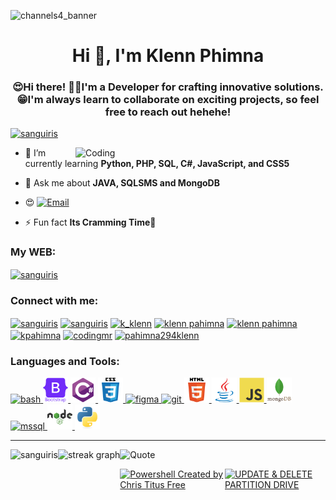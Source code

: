 ![channels4_banner](https://github.com/user-attachments/assets/b4e742c7-3180-452e-93db-488d08bf435c)

<h1 align="center">Hi 👋, I'm Klenn Phimna</h1>
<h3 align="center">😍Hi there! 👨‍💻I'm a Developer for crafting innovative solutions. 😁I'm always learn to collaborate on exciting projects, so feel free to reach out hehehe!</h3>

<p align="left"> <a href="https://github.com/ryo-ma/github-profile-trophy"><img src="https://github-profile-trophy.vercel.app/?username=sanguiris" alt="sanguiris" /></a></p>
<img align="right" alt="Coding" width="400" src="https://github.com/user-attachments/assets/137dbf90-dfb0-4c1d-b0ad-5e05c4b4f1f2"/>

- 🌱 I’m currently learning **Python, PHP, SQL, C#, JavaScript, and CSS5**

- 💬 Ask me about **JAVA, SQLSMS and MongoDB**
  
- 😍 <a href="mailto:klenn31is18pahimna@gmail.com" target="_blank">
    <img src="https://img.shields.io/badge/Email-Klenn%20Phimna-D32F2F?style=flat&logo=gmail&logoColor=white" alt="Email" />
</a>

- ⚡ Fun fact **Its Cramming Time🤣**

### My WEB:
<!-- BLOG-POST-LIST:START -->
<p align="left">
<a href="https://sanguiris.github.io/Pahimna/HOME.html" target="blank"><img align="center" src="https://encrypted-tbn0.gstatic.com/images?q=tbn:ANd9GcSf9A6PheZqSXWWkpMn67GvIu9o82XMrPWY4Q&s" alt="sanguiris" height="40" width="40" />
</a></p>
<!-- BLOG-POST-LIST:END -->


<h3 align="left">Connect with me:</h3>
<p align="left">
<a href="https://codepen.io/sanguiris" target="blank"><img align="center" src="https://raw.githubusercontent.com/rahuldkjain/github-profile-readme-generator/master/src/images/icons/Social/codepen.svg" alt="sanguiris" height="30" width="40" /></a>
<a href="https://dev.to/sanguiris" target="blank"><img align="center" src="https://raw.githubusercontent.com/rahuldkjain/github-profile-readme-generator/master/src/images/icons/Social/devto.svg" alt="sanguiris" height="30" width="40" /></a>
<a href="https://twitter.com/KPahimna" target="blank"><img align="center" src="https://raw.githubusercontent.com/rahuldkjain/github-profile-readme-generator/master/src/images/icons/Social/twitter.svg" alt="k_klenn" height="30" width="40" /></a>
<a href="https://linkedin.com/in/djkam42pahimna" target="blank"><img align="center" src="https://raw.githubusercontent.com/rahuldkjain/github-profile-readme-generator/master/src/images/icons/Social/linked-in-alt.svg" alt="klenn pahimna" height="30" width="40" /></a>
<a href="https://stackoverflow.com/users/klenn pahimna" target="blank"><img align="center" src="https://raw.githubusercontent.com/rahuldkjain/github-profile-readme-generator/master/src/images/icons/Social/stack-overflow.svg" alt="klenn pahimna" height="30" width="40" /></a>
<a href="https://instagram.com/kpahimna" target="blank"><img align="center" src="https://raw.githubusercontent.com/rahuldkjain/github-profile-readme-generator/master/src/images/icons/Social/instagram.svg" alt="kpahimna" height="30" width="40" /></a>
<a href="https://www.youtube.com/c/codingmr" target="blank"><img align="center" src="https://raw.githubusercontent.com/rahuldkjain/github-profile-readme-generator/master/src/images/icons/Social/youtube.svg" alt="codingmr" height="30" width="40" /></a>
<a href="https://www.hackerrank.com/djkam42Pahimna" target="blank"><img align="center" src="https://raw.githubusercontent.com/rahuldkjain/github-profile-readme-generator/master/src/images/icons/Social/hackerrank.svg" alt="pahimna294klenn" height="30" width="40" /></a>
</p>

<h3 align="left">Languages and Tools:</h3>
<p align="left"> <a href="https://www.gnu.org/software/bash/" target="_blank" rel="noreferrer"> <img src="https://www.vectorlogo.zone/logos/gnu_bash/gnu_bash-icon.svg" alt="bash" width="40" height="40"/> </a> <a href="https://getbootstrap.com" target="_blank" rel="noreferrer"> <img src="https://raw.githubusercontent.com/devicons/devicon/master/icons/bootstrap/bootstrap-plain-wordmark.svg" alt="bootstrap" width="40" height="40"/> </a> <a href="https://www.w3schools.com/cs/" target="_blank" rel="noreferrer"> <img src="https://raw.githubusercontent.com/devicons/devicon/master/icons/csharp/csharp-original.svg" alt="csharp" width="40" height="40"/> </a> <a href="https://www.w3schools.com/css/" target="_blank" rel="noreferrer"> <img src="https://raw.githubusercontent.com/devicons/devicon/master/icons/css3/css3-original-wordmark.svg" alt="css3" width="40" height="40"/> </a> <a href="https://www.figma.com/" target="_blank" rel="noreferrer"> <img src="https://www.vectorlogo.zone/logos/figma/figma-icon.svg" alt="figma" width="40" height="40"/> </a> <a href="https://git-scm.com/" target="_blank" rel="noreferrer"> <img src="https://www.vectorlogo.zone/logos/git-scm/git-scm-icon.svg" alt="git" width="40" height="40"/> </a> <a href="https://www.w3.org/html/" target="_blank" rel="noreferrer"> <img src="https://raw.githubusercontent.com/devicons/devicon/master/icons/html5/html5-original-wordmark.svg" alt="html5" width="40" height="40"/> </a> <a href="https://www.java.com" target="_blank" rel="noreferrer"> <img src="https://raw.githubusercontent.com/devicons/devicon/master/icons/java/java-original.svg" alt="java" width="40" height="40"/> </a> <a href="https://developer.mozilla.org/en-US/docs/Web/JavaScript" target="_blank" rel="noreferrer"> <img src="https://raw.githubusercontent.com/devicons/devicon/master/icons/javascript/javascript-original.svg" alt="javascript" width="40" height="40"/> </a> <a href="https://www.mongodb.com/" target="_blank" rel="noreferrer"> <img src="https://raw.githubusercontent.com/devicons/devicon/master/icons/mongodb/mongodb-original-wordmark.svg" alt="mongodb" width="40" height="40"/> </a> <a href="https://www.microsoft.com/en-us/sql-server" target="_blank" rel="noreferrer"> <img src="https://www.svgrepo.com/show/303229/microsoft-sql-server-logo.svg" alt="mssql" width="40" height="40"/> </a> <a href="https://nodejs.org" target="_blank" rel="noreferrer"> <img src="https://raw.githubusercontent.com/devicons/devicon/master/icons/nodejs/nodejs-original-wordmark.svg" alt="nodejs" width="40" height="40"/> </a> <a href="https://www.python.org" target="_blank" rel="noreferrer"> <img src="https://raw.githubusercontent.com/devicons/devicon/master/icons/python/python-original.svg" alt="python" width="40" height="40"/> </a> </p>

---

<p><img align="left" src="https://github-readme-stats.vercel.app/api/top-langs?username=sanguiris&show_icons=true&locale=en&layout=compact" alt="sanguiris" /></p>

<P><img align="left" src="https://streak-stats.demolab.com?user=sanguirIS&locale=en&mode=daily&theme=dark&hide_border=false&border_radius=5&order=3" height="220" alt="streak graph"/></p>

![Quote](https://github-readme-quotes-bay.vercel.app/quote?theme=dracula&layout=socrates)

<div style="display: flex; justify-content: space-between;">
  <a href="https://youtu.be/-a6iMUM3caE?si=snDw1MgDcjmKWxiV">
    <img src="https://ytcards.demolab.com/?id=-a6iMUM3caE&title=Powershell+Created+by+Chris+Titus+Free&lang=en&timestamp=1905504000&background_color=%230d1117&title_color=%23ffffff&stats_color=%23dedede&max_title_lines=1&width=250&border_radius=5&duration=123" alt="Powershell Created by Chris Titus Free" title="Powershell Created by Chris Titus Free" />
  </a>
  <a href="https://www.youtube.com/watch?v=lfFQEIIXpGc">
    <img src="https://ytcards.demolab.com/?id=lfFQEIIXpGc&title=UPDATE+AND+DELETE+PARTITION+DRIVE&lang=en&timestamp=1905504000&background_color=%230d1117&title_color=%23ffffff&stats_color=%23dedede&max_title_lines=1&width=250&border_radius=5&duration=425" alt="UPDATE & DELETE PARTITION DRIVE" title="UPDATE & DELETE PARTITION DRIVE" />
  </a>
</div>
